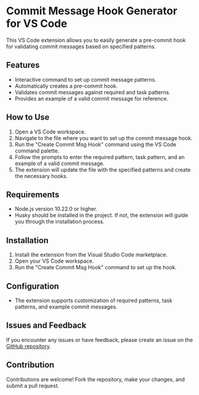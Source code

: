 # Commit Message Hook Generator for VS Code

This VS Code extension allows you to easily generate a pre-commit hook for validating commit messages based on specified patterns.

## Features

- Interactive command to set up commit message patterns.
- Automatically creates a pre-commit hook.
- Validates commit messages against required and task patterns.
- Provides an example of a valid commit message for reference.

## How to Use

1. Open a VS Code workspace.
2. Navigate to the file where you want to set up the commit message hook.
3. Run the "Create Commit Msg Hook" command using the VS Code command palette.
4. Follow the prompts to enter the required pattern, task pattern, and an example of a valid commit message.
5. The extension will update the file with the specified patterns and create the necessary hooks.

## Requirements

- Node.js version 10.22.0 or higher.
- Husky should be installed in the project. If not, the extension will guide you through the installation process.

## Installation

1. Install the extension from the Visual Studio Code marketplace.
2. Open your VS Code workspace.
3. Run the "Create Commit Msg Hook" command to set up the hook.

## Configuration

- The extension supports customization of required patterns, task patterns, and example commit messages.

## Issues and Feedback

If you encounter any issues or have feedback, please create an issue on the [GitHub repository](link-to-your-repository).

## Contribution

Contributions are welcome! Fork the repository, make your changes, and submit a pull request.